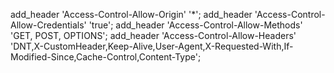  add_header 'Access-Control-Allow-Origin' '*';
                    add_header 'Access-Control-Allow-Credentials' 'true';
                    add_header 'Access-Control-Allow-Methods' 'GET, POST, OPTIONS';
                    add_header 'Access-Control-Allow-Headers' 'DNT,X-CustomHeader,Keep-Alive,User-Agent,X-Requested-With,If-Modified-Since,Cache-Control,Content-Type';
